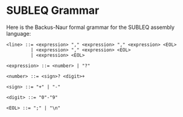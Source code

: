 SUBLEQ Grammar
==============

Here is the Backus-Naur formal grammar for the SUBLEQ assembly language:

```
<line> ::= <expression> "," <expression> "," <expression> <EOL>
         | <expression> "," <expression> <EOL>
         | <expression> <EOL>

<expression> ::= <number> | "?"

<number> ::= <sign>? <digit>+

<sign> ::= "+" | "-"

<digit> ::= "0"-"9"

<EOL> ::= ";" | "\n"
```
